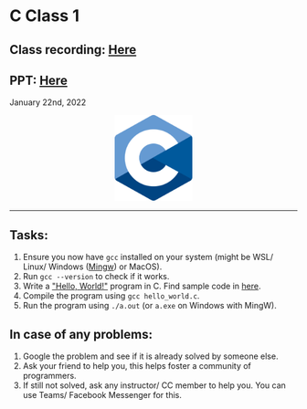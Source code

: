 # C Class 1


## Class recording: [Here](https://drive.google.com/file/d/15rwLV5ERzSOyuZzJekt9vegCO8awYcLu/view?usp=sharing)
## PPT: [Here](CC_FirstYe_Class1.pdf)

January 22nd, 2022

<div align="center"><img src="../C_logo.png" alt="C language logo" height=150/></div>

<hr>

## Tasks:

1. Ensure you now have `gcc` installed on your system (might be WSL/ Linux/ Windows ([Mingw](https://nuwen.net/mingw.html)) or MacOS).
2. Run `gcc --version` to check if it works.
3. Write a ["Hello, World!"](https://en.wikipedia.org/wiki/%22Hello,_World!%22_program) program in C. Find sample code in [here](hello_world.c).
4. Compile the program using `gcc hello_world.c`.
5. Run the program using `./a.out` (or `a.exe` on Windows with MingW).

## In case of any problems:

1. Google the problem and see if it is already solved by someone else.
2. Ask your friend to help you, this helps foster a community of programmers.
3. If still not solved, ask any instructor/ CC member to help you. You can use Teams/ Facebook Messenger for this.
